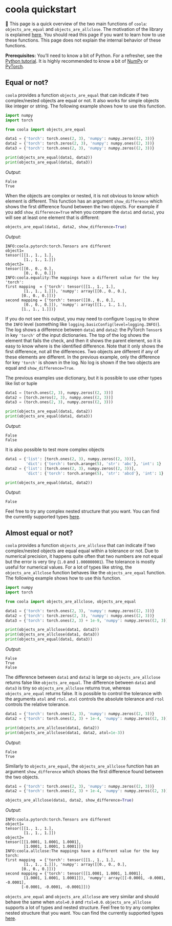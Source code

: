 # coola quickstart

:book: This page is a quick overview of the two main functions of `coola`: `objects_are_equal`
and `objects_are_allclose`. The motivation of the library is explained [here](index.md#motivation).
You should read this page if you want to learn how to use these functions. This page does not
explain the internal behavior of these functions.

**Prerequisites:** You’ll need to know a bit of Python. For a refresher, see
the [Python tutorial](https://docs.python.org/tutorial/).
It is highly recommended to know a bit of [NumPy](https://numpy.org/doc/stable/user/quickstart.html)
or [PyTorch](https://pytorch.org/tutorials/).

## Equal or not?

`coola` provides a function `objects_are_equal` that can indicate if two complex/nested objects are
equal or not. It also works for simple objects like integer or string. The following example shows
how to use this function.

```python
import numpy
import torch

from coola import objects_are_equal

data1 = {'torch': torch.ones(2, 3), 'numpy': numpy.zeros((2, 3))}
data2 = {'torch': torch.zeros(2, 3), 'numpy': numpy.ones((2, 3))}
data3 = {'torch': torch.ones(2, 3), 'numpy': numpy.zeros((2, 3))}

print(objects_are_equal(data1, data2))
print(objects_are_equal(data1, data3))
```

*Output*:

```textmate
False
True
```

When the objects are complex or nested, it is not obvious to know which element is different.
This function has an argument `show_difference` which shows the first difference found between the
two objects. For example if you add `show_difference=True` when you compare the `data1`
and `data2`, you will see at least one element that is different:

```python
objects_are_equal(data1, data2, show_difference=True)
```

*Output*:

```textmate
INFO:coola.pytorch:torch.Tensors are different
object1=
tensor([[1., 1., 1.],
        [1., 1., 1.]])
object2=
tensor([[0., 0., 0.],
        [0., 0., 0.]])
INFO:coola.equality:The mappings have a different value for the key 'torch':
first mapping  = {'torch': tensor([[1., 1., 1.],
        [1., 1., 1.]]), 'numpy': array([[0., 0., 0.],
       [0., 0., 0.]])}
second mapping = {'torch': tensor([[0., 0., 0.],
        [0., 0., 0.]]), 'numpy': array([[1., 1., 1.],
       [1., 1., 1.]])}
```

If you do not see this output, you may need to configure `logging` to show the `INFO`
level (something like `logging.basicConfig(level=logging.INFO)`). The log shows a difference
between `data1` and `data2`: the PyTorch `Tensor`s in key `'torch'` of the input dictionaries.
The top of the log shows the element that fails the check, and then it shows the parent element, so
it is easy to know where is the identified difference.
Note that it only shows the first difference, not all the differences. Two objects are different if
any of these elements are different. In the previous example, only the difference for key `'torch'`
is shown in the log.
No log is shown if the two objects are equal and `show_difference=True`.

The previous examples use dictionary, but it is possible to use other types like list or tuple

```python
data1 = [torch.ones(2, 3), numpy.zeros((2, 3))]
data2 = [torch.zeros(2, 3), numpy.ones((2, 3))]
data3 = (torch.ones(2, 3), numpy.zeros((2, 3)))

print(objects_are_equal(data1, data2))
print(objects_are_equal(data1, data3))
```

*Output*:

```textmate
False
False
```

It is also possible to test more complex objects

```python
data1 = {'list': [torch.ones(2, 3), numpy.zeros((2, 3))],
         'dict': {'torch': torch.arange(5), 'str': 'abc'}, 'int': 1}
data2 = {'list': [torch.ones(2, 3), numpy.zeros((2, 3))],
         'dict': {'torch': torch.arange(5), 'str': 'abcd'}, 'int': 1}

print(objects_are_equal(data1, data2))
```

*Output*:

```textmate
False
```

Feel free to try any complex nested structure that you want. You can find the currently supported
types [here](types.md#equal).

## Almost equal or not?

`coola` provides a function `objects_are_allclose` that can indicate if two complex/nested objects
are equal equal within a tolerance or not. Due to numerical precision, it happens quite often that
two numbers are not equal but the error is very tiny (`1.0` and `1.000000001`). The tolerance is
mostly useful for numerical values. For a lot of types like string, the `objects_are_allclose`
function behaves like the `objects_are_equal` function. The following example shows how to use this
function.

```python
import numpy
import torch

from coola import objects_are_allclose, objects_are_equal

data1 = {'torch': torch.ones(2, 3), 'numpy': numpy.zeros((2, 3))}
data2 = {'torch': torch.zeros(2, 3), 'numpy': numpy.ones((2, 3))}
data3 = {'torch': torch.ones(2, 3) + 1e-9, 'numpy': numpy.zeros((2, 3)) - 1e-9}

print(objects_are_allclose(data1, data2))
print(objects_are_allclose(data1, data3))
print(objects_are_equal(data1, data3))
```

*Output*:

```textmate
False
True
False
```

The difference between `data1` and `data2` is large so `objects_are_allclose` returns false
like `objects_are_equal`. The difference between `data1` and `data3` is tiny
so `objects_are_allclose` returns true, whereas `objects_are_equal` returns false.
It is possible to control the tolerance with the arguments `atol` and `rtol`. `atol` controls the
absolute tolerance and `rtol` controls the relative tolerance.

```python
data1 = {'torch': torch.ones(2, 3), 'numpy': numpy.zeros((2, 3))}
data2 = {'torch': torch.ones(2, 3) + 1e-4, 'numpy': numpy.zeros((2, 3)) - 1e-4}

print(objects_are_allclose(data1, data2))
print(objects_are_allclose(data1, data2, atol=1e-3))
```

*Output*:

```textmate
False
True
```

Similarly to `objects_are_equal`, the `objects_are_allclose` function has an
argument `show_difference` which shows the first difference found between the two objects.

```python
data1 = {'torch': torch.ones(2, 3), 'numpy': numpy.zeros((2, 3))}
data2 = {'torch': torch.ones(2, 3) + 1e-4, 'numpy': numpy.zeros((2, 3)) - 1e-4}

objects_are_allclose(data1, data2, show_difference=True)
```

*Output*:

```textmate
INFO:coola.pytorch:torch.Tensors are different
object1=
tensor([[1., 1., 1.],
        [1., 1., 1.]])
object2=
tensor([[1.0001, 1.0001, 1.0001],
        [1.0001, 1.0001, 1.0001]])
INFO:coola.allclose:The mappings have a different value for the key torch:
first mapping  = {'torch': tensor([[1., 1., 1.],
        [1., 1., 1.]]), 'numpy': array([[0., 0., 0.],
       [0., 0., 0.]])}
second mapping = {'torch': tensor([[1.0001, 1.0001, 1.0001],
        [1.0001, 1.0001, 1.0001]]), 'numpy': array([[-0.0001, -0.0001, -0.0001],
       [-0.0001, -0.0001, -0.0001]])}
```

`objects_are_equal` and `objects_are_allclose` are very similar and should behave the same
when `atol=0.0` and `rtol=0.0`. `objects_are_allclose` supports a lot of types and nested structure.
Feel free to try any complex nested structure that you want. You can find the currently supported
types [here](types.md#allclose).

